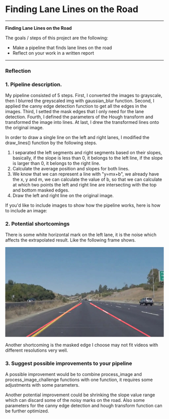 # **Finding Lane Lines on the Road** 

---

**Finding Lane Lines on the Road**

The goals / steps of this project are the following:
* Make a pipeline that finds lane lines on the road
* Reflect on your work in a written report


[//]: # (Image References)

[image1]: ./examples/noise.jpg "Unstable frame"

---

### Reflection

### 1. Pipeline description. 

My pipeline consisted of 5 steps. First, I converted the images to grayscale, then I blurred the greyscaled img with gaussian_blur function. Second, I applied the canny edge detection function to get all the edges in the images. Third, I setted the mask edges that I only need for the lane detection. Fourth, I defined the parameters of the Hough transform and transformed the image into lines. At last, I drew the transformed lines onto the original image.

In order to draw a single line on the left and right lanes, I modified the draw_lines() function by the following steps.
1. I separated the left segments and right segments based on their slopes, basically, if the slope is less than 0, it belongs to the left line, if the slope is larger than 0, it belongs to the right line.
2. Calculate the average position and slopes for both lines.
3. We know that we can represent a line with "y=mx+b", we already have the x, y and m, we can calculate the value of b, so that we can calculate at which two points the left and right line are intersecting with the top and bottom masked edges.
4. Draw the left and right line on the original image.

If you'd like to include images to show how the pipeline works, here is how to include an image: 

### 2. Potential shortcomings
There is some white horizontal mark on the left lane, it is the noise which affects the extrapolated result. Like the following frame shows.

![alt text][image1]

Another shortcoming is the masked edge I choose may not fit videos with different resolutions very well. 


### 3. Suggest possible improvements to your pipeline

A possible improvement would be to combine process_image and process_image_challenge functions with one function, it requires some adjustments with some parameters.

Another potential improvement could be shrinking the slope value range which can discard some of the noisy marks on the road. Also some parameters for the canny edge detection and hough transform function can be further optimized.